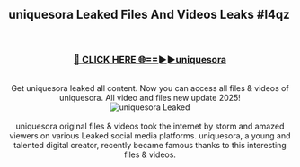 ## uniquesora Leaked Files And Videos Leaks #l4qz
<br>
<div align="center">
<h3><a href="https://watchclip.my.id/uniquesora" rel="nofollow">🔴 CLICK HERE 🌐==►►uniquesora</a></h3>
<br>
Get uniquesora leaked all content. Now you can access all files & videos of uniquesora. All video and files new update 2025!
<br>
<a href="https://watchclip.my.id/uniquesora" rel="nofollow" data-target="animated-image.originalLink"><img src="https://i.ibb.co.com/WyWwxjT/player-gif2.gif" alt="uniquesora Leaked" style="max-width: 100%; display: inline-block;" data-target="animated-image.originalImage"></a>
<br><br>
uniquesora original files & videos took the internet by storm and amazed viewers on various Leaked social media platforms. uniquesora, a young and talented digital creator, recently became famous thanks to this interesting files & videos.
</div>
<br>